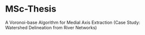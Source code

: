 # MSc-Thesis
A Voronoi-base Algorithm for Medial Axis Extraction (Case Study: Watershed Delineation from River Networks)
